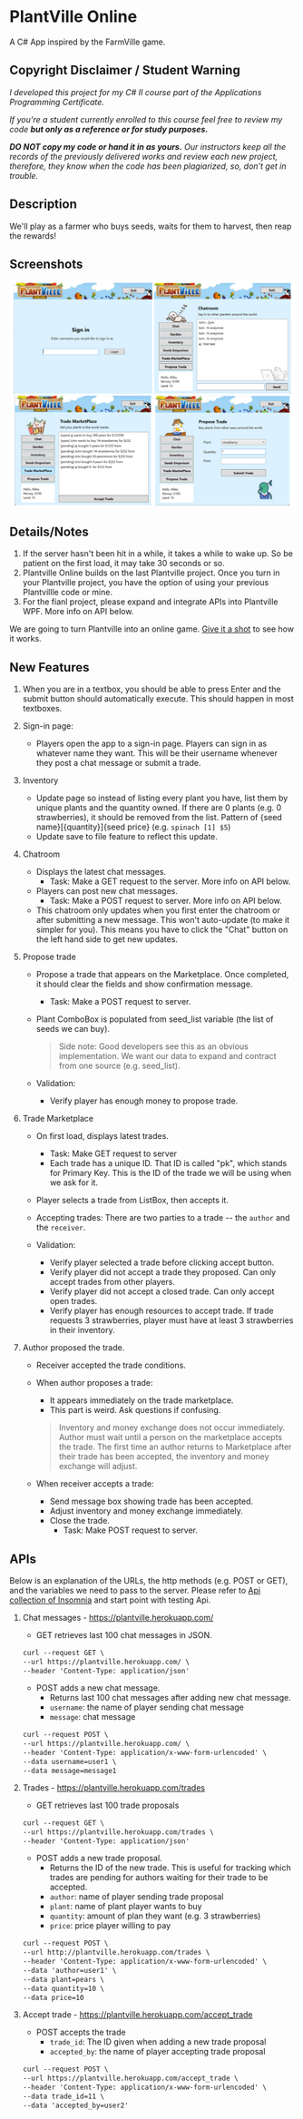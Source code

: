 ﻿# PlantVille Online
A C# App inspired by the FarmVille game.

## Copyright Disclaimer / Student Warning
_I developed this project for my C# II course part of the Applications Programming Certificate._

_If you're a student currently enrolled to this course feel free to review my code **but only as a reference or for study purposes.**_

***DO NOT copy my code or hand it in as yours.*** _Our instructors keep all the records of the previously delivered works and review each new project, therefore, they know when the code has been plagiarized, so, don't get in trouble._

## Description ##
We'll play as a farmer who buys seeds, waits for them to harvest, then reap the rewards! 

## Screenshots
![screenshots](./MGPlantVilleOnline/screenshots/screenshots-plantville-online.jpg)

## Details/Notes

1. If the server hasn't been hit in a while, it takes a while to wake up. So be patient on the first load, it may take 30 seconds or so.
2. Plantville Online builds on the last Plantville project. Once you turn in your Plantville project, you have the option of using your previous Plantvillle code or mine.
3. For the fianl project, please expand and integrate APIs into Plantville WPF. More info on API below.

We are going to turn Plantville into an online game. [Give it a shot](./MGPlantVilleOnline/app/MGPlantVilleOnline.exe) to see how it works. 

## New Features
1. When you are in a textbox, you should be able to press Enter and the submit button should automatically execute. This should happen in most textboxes.
2. Sign-in page:
    - Players open the app to a sign-in page. Players can sign in as whatever name they want. This will be their username whenever they post a chat message or submit a trade.

3. Inventory
    - Update page so instead of listing every plant you have, list them by unique plants and the quantity owned. If there are 0 plants (e.g. 0 strawberries), it should be removed from the list. Pattern of {seed name}[{quantity}]{seed price} (e.g. `spinach [1] $5`)
    - Update save to file feature to reflect this update.

4. Chatroom
    - Displays the latest chat messages.
        - Task: Make a GET request to the server. More info on API below.
    - Players can post new chat messages. 
        - Task: Make a POST request to server. More info on API below.
    - This chatroom only updates when you first enter the chatroom or after submitting a new message. This won't auto-update (to make it simpler for you). This means you have to click the "Chat" button on the left hand side to get new updates.

5. Propose trade
    - Propose a trade that appears on the Marketplace. Once completed, it should clear the fields and show confirmation message.
        - Task: Make a POST request to server.
    - Plant ComboBox is populated from seed_list variable (the list of seeds we can buy).

        > Side note: Good developers see this as an obvious implementation. We want our data to expand and contract from one source (e.g. seed_list). 
    - Validation: 
        - Verify player has enough money to propose trade.

6. Trade Marketplace
    - On first load, displays latest trades.
        - Task: Make GET request to server
        - Each trade has a unique ID.  That ID is called "pk", which stands for Primary Key. This is the ID of the trade we will be using when we ask for it.
    - Player selects a trade from ListBox, then accepts it. 
    - Accepting trades: There are two parties to a trade -- the `author` and the `receiver`. 

    - Validation:
        - Verify player selected a trade before clicking accept button.
        - Verify player did not accept a trade they proposed. Can only accept trades from other players.
        - Verify player did not accept a closed trade. Can only accept open trades.
        - Verify player has enough resources to accept trade. If trade requests 3 strawberries, player must have at least 3 strawberries in their inventory.

7. Author proposed the trade.
    - Receiver accepted the trade conditions.
    - When author proposes a trade:
        - It appears immediately on the trade marketplace.
        - This part is weird. Ask questions if confusing.

        > Inventory and money exchange does not occur immediately. Author must wait until a person on the marketplace accepts the trade. The first time an author returns to Marketplace after their trade has been accepted, the inventory and money exchange will adjust.

    - When receiver accepts a trade:
        - Send message box showing trade has been accepted.
        - Adjust inventory and money exchange immediately.
        - Close the trade.
            - Task: Make POST request to server.


## APIs
Below is an explanation of the URLs, the http methods (e.g. POST or GET), and the variables we need to pass to the server. Please refer to [Api collection of Insomnia](/final//common//Insomnia_2023-06-03.json) and start point with testing Api.

1. Chat messages - https://plantville.herokuapp.com/
    - GET retrieves last 100 chat messages in JSON.
    ```shell
    curl --request GET \
    --url https://plantville.herokuapp.com/ \
    --header 'Content-Type: application/json'
    ```
    - POST adds a new chat message.
        - Returns last 100 chat messages after adding new chat message.
        - `username`: the name of player sending chat message
        - `message`: chat message
    ```shell
    curl --request POST \
    --url https://plantville.herokuapp.com/ \
    --header 'Content-Type: application/x-www-form-urlencoded' \
    --data username=user1 \
    --data message=message1
    ```
2. Trades - https://plantville.herokuapp.com/trades
    - GET retrieves last 100 trade proposals
    
    ```shell
    curl --request GET \
    --url https://plantville.herokuapp.com/trades \
    --header 'Content-Type: application/json'
    ```
    - POST adds a new trade proposal.
        - Returns the ID of the new trade. This is useful for tracking which trades are pending for authors waiting for their trade to be accepted.
        - `author`: name of player sending trade proposal
        - `plant`: name of plant player wants to buy
        - `quantity`: amount of plan they want (e.g. 3 strawberries)
        - `price`: price player willing to pay
    
    ```shell
    curl --request POST \
    --url http://plantville.herokuapp.com/trades \
    --header 'Content-Type: application/x-www-form-urlencoded' \
    --data 'author=user1' \
    --data plant=pears \
    --data quantity=10 \
    --data price=10
    ```
3. Accept trade - https://plantville.herokuapp.com/accept_trade
    - POST accepts the trade
        - `trade_id`: The ID given when adding a new trade proposal
        - `accepted_by`: the name of player accepting trade proposal
    ```shell
    curl --request POST \
    --url https://plantville.herokuapp.com/accept_trade \
    --header 'Content-Type: application/x-www-form-urlencoded' \
    --data trade_id=11 \
    --data 'accepted_by=user2'
    ```
